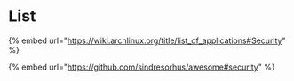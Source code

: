 # List

{% embed url="https://wiki.archlinux.org/title/list_of_applications#Security" %}

{% embed url="https://github.com/sindresorhus/awesome#security" %}

